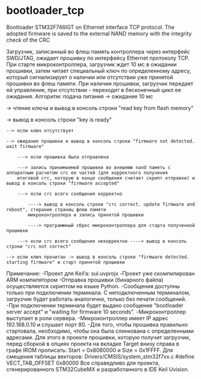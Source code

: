 # bootloader_tcp
Bootloader STM32F746IGT on Ethernet interface TCP protocol. The adopted firmware is saved to the external NAND memory with the integrity check of the CRC

Загрузчик, записанный во флеш память контроллера через интерфейс SWD/JTAG, ожидает прошивку по интерфейсу Ethernet протоколу TCP. При старте микроконтроллера, загрузчик ждет 10 мс в ожидании прошивки, затем читает специальный ключ по определенному адресу, который сигнализирует о наличии или отсутствии уже принятой прошивки во флеш памяти. При наличии прошивки, загрузчик передает ей управление, при отсутствии - переходит в бесконечный цикл ее ожидания.
Алгоритм: 
подача питания 
-> ожидание 10 мс 

-> чтение ключа и вывод в консоль строки "read key from flash memory" 

-> вывод в консоль строки "key is ready" 

	--> если ключ отсутствует 
	
	--> ожидание прошивки и вывод в консоль строки "firmware not detected. wait firmware"
	
		---> если прошивка была отправлена 
		
		---> запись принимаемой прошивки во внешнюю nand память с аппаратным расчетом crc ее частей (для корректного получения 
		итоговой crc, которую в конце сообщения считает скрипт отправки) и вывод в консоль строки "firmware accepted" 
		
		---> если crc всего сообщения корректно 
		
			----> вывод в консоль строки "crc correct. update firmware and reboot",	стирание страниц флеш памяти 
			микроконтроллера и запись принятой прошивки 
			
			----> программный сброс микроконтроллера для старта полученной прошивки 
			
		---> если crc всего сообщения некорректно ----> вывод в консоль строки "crc not correct"
		
	--> если ключ прочитан -> вывод в консоль строки "firmware detected. starting firmware" и старт принятой прошивки
	

Примечание:
-Проект для Keil’a: sul.uvprojx
-Проект уже скомпилирован ARM компилятором
-Отправка прошивки (бинарного файла) осуществляется скриптом на языке Python.
-Сообщения доступны только при подключении терминала. С неподключенным терминалом, загрузчик будет работать аналогично, только без печати сообщений.
-При подключении терминала будет выдано сообщение "bootloader server accept" и "waiting for firmware 10 seconds".
-Микроконтроллер выступает в роли сервера.
-Микроконтроллер имеет IP адрес 192.168.0.10 и слушает порт 80.
-Для того, чтобы прошивка правильно стартовала, необходимо, чтобы она была слинкована с определенными адресами. Для этого в проекте прошивки, которую получит загрузчик, перед сборкой в опциях проекта на вкладке Target внизу справа в графе IROM прописать: Start = 0x8080000 и Size = 0x1FFFF. 
Для смещения таблицы векторов: Drivers/CMSIS/system_stm32f7xx.c 
								#define VECT_TAB_OFFSET  0x80000
Все справедливо для проекта, сгенерированного STM32CubeMX и разработанного в IDE Keil Uvision.
